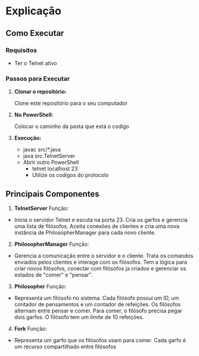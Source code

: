 # Explicação

## Como Executar

### Requisitos

- Ter o Telnet ativo

### Passos para Executar

1. **Clonar o repositório:**

   Clone este repositório para o seu computador

2. **No PowerShell:**

     Colocar o caminho da pasta que está o codigo

3. **Execução:**

    - javac src/*.java
    - java src.TelnetServer
    - Abrir outro PowerShell
        - telnet localhost 23
        - Utilize os codigos do protocolo

## Principais Componentes

1. **TelnetServer**
Função:

- Inicia o servidor Telnet e escuta na porta 23. Cria os garfos e gerencia uma lista de filósofos. Aceita conexões de clientes e cria uma nova instância de PhilosopherManager para cada novo cliente.

2. **PhilosopherManager**
Função:

- Gerencia a comunicação entre o servidor e o cliente. Trata os comandos enviados pelos clientes e interage com os filósofos. Tem a lógica para criar novos filósofos, conectar com filósofos ja criados e gerenciar os estados de "comer" e "pensar".

3. **Philosopher**
Função:

- Representa um filósofo no sistema. Cada filósofo possui um ID, um contador de pensamentos e um contador de refeições.
Os filósofos alternam entre pensar e comer. Para comer, o filósofo precisa pegar dois garfos. O filósofo tem um limite de 10 refeições. 

4. **Fork**
Função:

- Representa um garfo que os filósofos usam para comer. Cada garfo é um recurso compartilhado entre filósofos





